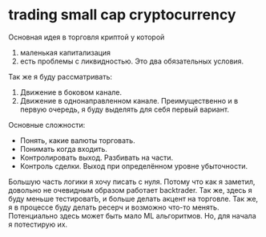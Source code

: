 # trading small cap cryptocurrency

Основная идея в торговля криптой у которой
1) маленькая капитализация
2) есть проблемы с ликвидностью.
Это два обязательных условия. 

Так же я буду рассматривать: 
1) Движение в боковом канале.
2) Движение в однонаправленном канале.
Преимущественно и в первую очередь, я буду выделять для себя первый вариант.

Основные сложности: 
- Понять, какие валюты торговать.
- Понимать когда входить.
- Контролировать выход. Разбивать на части.
- Контроль сделки. Выход при определённом уровне убыточности. 

Большую часть логики я хочу писать с нуля. Потому что как я заметил, довольно не очевидным образом работает backtrader. 
Так же, здесь я буду меньше тестироватЬ, и больше делать акцент на торговле. 
Так же, я в процессе буду делать ресерч и возможно что-то менять. 
Потенциально здесь может быть мало ML альгоритмов. Но, для начала я потестирую их. 
